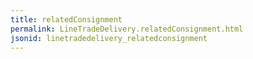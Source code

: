 ```yaml
---
title: relatedConsignment
permalink: LineTradeDelivery.relatedConsignment.html
jsonid: linetradedelivery_relatedconsignment
---
```

